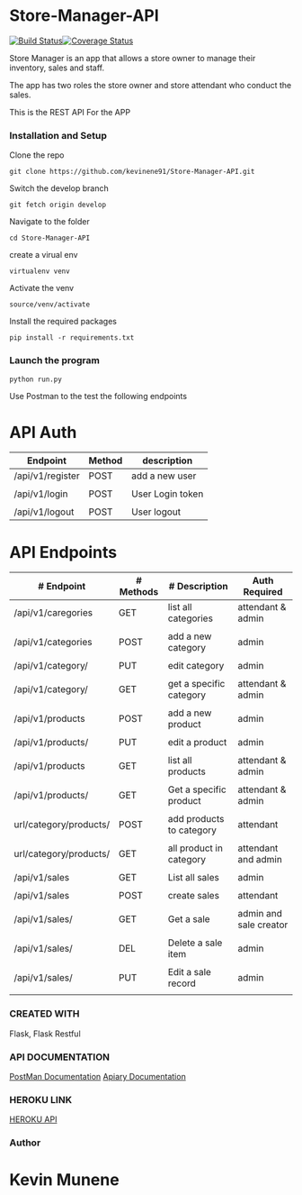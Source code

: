 # Store-Manager-API

[![Build Status](https://travis-ci.org/kevinene91/Store-Manager-API.svg?branch=develop)](https://travis-ci.org/kevinene91/Store-Manager-API)[![Coverage Status](https://coveralls.io/repos/github/kevinene91/Store-Manager-API/badge.svg?branch=ch-tests-161209990)](https://coveralls.io/github/kevinene91/Store-Manager-API?branch=develop)

Store Manager is an app that allows a store owner to manage their inventory, sales and staff. 

The app has two roles the store owner and store attendant who conduct the sales. 

This is the REST API For the APP 



### Installation and Setup 
Clone the repo 

`git clone https://github.com/kevinene91/Store-Manager-API.git`

Switch the develop branch 

`git fetch origin develop`

Navigate to the folder 

`cd Store-Manager-API`

create a virual env 

`virtualenv venv`

Activate the venv 

`source/venv/activate`

Install the required packages 

`pip install -r requirements.txt`

### Launch the program 

`python run.py`

Use Postman to the test the following endpoints 

# API Auth


|Endpoint           |   Method   | description         |
|  ------------     | ---------- |  -----------------  |
|/api/v1/register   |   POST     | add  a new user     |
|                   |            |                     |
|/api/v1/login      |   POST     |User Login token     |
|                   |            |                     | 
|/api/v1/logout     |   POST     | User logout         |

# API Endpoints

|   # Endpoint              |  # Methods    | # Description           |Auth Required           |
|   -----------             | ----------    | -----------------       | ------------           |
|/api/v1/caregories         |   GET         |  list all categories    | attendant & admin      |
|                           |               |                         |                        | 
|/api/v1/categories         |   POST        | add  a new category     |  admin                 |
|                           |               |                         |                        |
|/api/v1/category/<id>      |  PUT          |edit category            |  admin                 |
|                           |               |                         |                        |
|/api/v1/category/<id>      |   GET         | get a specific category |  attendant & admin     |
|                           |               |                         |                        |
|/api/v1/products           |   POST        | add  a new product      |  admin                 |
|                           |               |                         |                        |
|/api/v1/products/<id>      |   PUT         |edit a product           |   admin                |
|                           |               |                         |                        |
|/api/v1/products           |   GET         | list all products       |   attendant & admin    |
|                           |               |                         |                        |
|/api/v1/products/<id>      |   GET         | Get a specific product  |   attendant & admin    |
|                           |               |                         |                        |
|url/category/products/<id> |   POST        | add products to category|   attendant            | 
|                           |               |                         |                        |
|url/category/products/<id> |   GET         | all product in category |   attendant and admin  | 
|                           |               |                         |                        |  
|/api/v1/sales              |   GET         |   List all sales        |  admin                 |
|                           |               |                         |                        | 
|/api/v1/sales              |  POST         |    create sales         |  attendant             |
|                           |               |                         |                        |
|/api/v1/sales/<id>         |  GET          |   Get a sale            |  admin and sale creator|
|                           |               |                         |                        |
|/api/v1/sales/<id>         |  DEL          |    Delete a sale item   |  admin                 |
|                           |               |                         |                        |  
|/api/v1/sales/<id>         |  PUT          |    Edit a sale record   |   admin                |
|                           |               |                         |                        |
 
### CREATED WITH 

Flask, Flask Restful 

### API DOCUMENTATION 

[PostMan Documentation](https://documenter.getpostman.com/view/2464061/RWguvbZ1)
[Apiary Documentation](https://storemanagerv1.docs.apiary.io/#introduction/authentication)

### HEROKU LINK
[HEROKU API](https://store-manger.herokuapp.com/)

### Author 

# Kevin Munene
